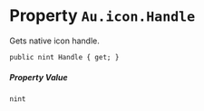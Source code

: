 # Property `Au.icon.Handle`

Gets native icon handle.

```
public nint Handle { get; }
```

##### Property Value

`nint`
